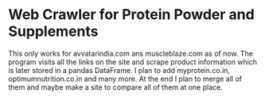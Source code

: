# Web Crawler for Protein Powder and Supplements
This only works for avvatarindia.com ans muscleblaze.com as of now. The program visits all the links on the site and scrape product information which is later stored in a pandas DataFrame.
I plan to add myprotein.co.in, optimumnutrition.co.in and many more.
At the end I plan to merge all of them and maybe make a site to compare all of them at one place.
